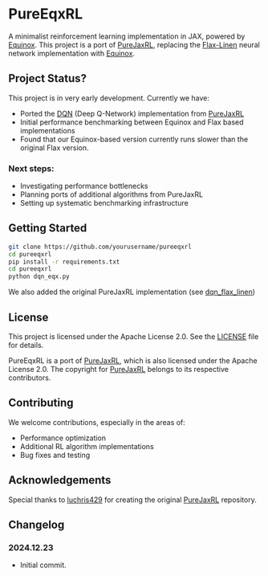 # PureEqxRL

A minimalist reinforcement learning implementation in JAX, powered by [Equinox](https://github.com/patrick-kidger/equinox). This project is a port of [PureJaxRL](https://github.com/luchris429/purejaxrl), replacing the [Flax-Linen](https://flax-linen.readthedocs.io/en/latest/) neural network implementation with [Equinox](https://github.com/patrick-kidger/equinox).

## Project Status?

This project is in very early development. Currently we have:

* Ported the [DQN](https://github.com/luchris429/purejaxrl/blob/main/purejaxrl/dqn.py) (Deep Q-Network) implementation from [PureJaxRL](https://github.com/luchris429/purejaxrl)
* Initial performance benchmarking between Equinox and Flax based implementations
* Found that our Equinox-based version currently runs slower than the original Flax version.

### Next steps:

* Investigating performance bottlenecks
* Planning ports of additional algorithms from PureJaxRL
* Setting up systematic benchmarking infrastructure


## Getting Started

```bash
git clone https://github.com/yourusername/pureeqxrl
cd pureeqxrl
pip install -r requirements.txt
cd pureeqxrl
python dqn_eqx.py
```
We also added the original PureJaxRL implementation (see [dqn_flax_linen](./pureeqxrl/dqn_flax_linen.py))



## License

This project is licensed under the Apache License 2.0. See the [LICENSE](./LICENSE) file for details.

PureEqxRL is a port of [PureJaxRL](https://github.com/luchris429/purejaxrl), which is also licensed under the Apache License 2.0. The copyright for [PureJaxRL](https://github.com/luchris429/purejaxrl) belongs to its respective contributors.

## Contributing
We welcome contributions, especially in the areas of:

* Performance optimization
* Additional RL algorithm implementations
* Bug fixes and testing

## Acknowledgements

Special thanks to [luchris429](https://github.com/luchris429) for creating the original [PureJaxRL](https://github.com/luchris429/purejaxrl) repository.


## Changelog

### 2024.12.23
- Initial commit.